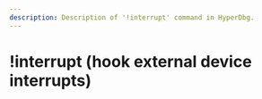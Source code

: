 ```yaml
---
description: Description of '!interrupt' command in HyperDbg.
---
```


# !interrupt \(hook external device interrupts\)

